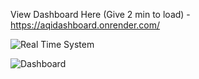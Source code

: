 View Dashboard Here (Give 2 min to load) - https://aqidashboard.onrender.com/


![Real Time System](https://github.com/jaskeerat8/Real-Time-Analytical-Dashboard/assets/32131898/d539eb8d-61be-4881-b952-18697f503269)


![Dashboard](https://github.com/jaskeerat8/Real-Time-Analytical-Dashboard/assets/32131898/91e1696e-f4b2-4baf-afa8-07df7280faa0)

